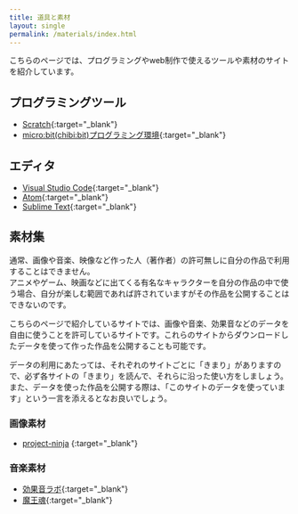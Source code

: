 ```yaml
---
title: 道具と素材
layout: single
permalink: /materials/index.html
---
```

こちらのページでは、プログラミングやweb制作で使えるツールや素材のサイトを紹介しています。

## プログラミングツール
- [Scratch](https://scratch.mit.edu/){:target="_blank"}
- [micro:bit(chibi:bit)プログラミング環境](http://microbit.org/ja/code/){:target="_blank"}

## エディタ
- [Visual Studio Code](https://azure.microsoft.com/ja-jp/products/visual-studio-code/){:target="_blank"}
- [Atom](https://atom.io/){:target="_blank"}
- [Sublime Text](https://www.sublimetext.com/){:target="_blank"}

## 素材集
通常、画像や音楽、映像など作った人（著作者）の許可無しに自分の作品で利用することはできません。  
アニメやゲーム、映画などに出てくる有名なキャラクターを自分の作品の中で使う場合、自分が楽しむ範囲であれば許されていますがその作品を公開することはできないのです。

こちらのページで紹介しているサイトでは、画像や音楽、効果音などのデータを自由に使うことを許可しているサイトです。これらのサイトからダウンロードしたデータを使って作った作品を公開することも可能です。

データの利用にあたっては、それぞれのサイトごとに「きまり」がありますので、必ず各サイトの「きまり」を読んで、それらに沿った使い方をしましょう。また、データを使った作品を公開する際は、「このサイトのデータを使っています」という一言を添えるとなお良いでしょう。

### 画像素材
- [project-ninja](https://github.com/spicagraph/project-ninja) {:target="_blank"}

### 音楽素材
- [効果音ラボ](http://soundeffect-lab.info/){:target="_blank"}
- [魔王魂](http://maoudamashii.jokersounds.com/){:target="_blank"}

